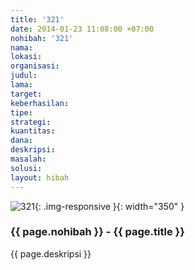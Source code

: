 ```yaml
---
title: '321'
date: 2014-01-23 11:08:00 +07:00
nohibah: '321'
nama: 
lokasi: 
organisasi: 
judul: 
lama: 
target: 
keberhasilan: 
tipe: 
strategi: 
kuantitas: 
dana: 
deskripsi: 
masalah: 
solusi: 
layout: hibah
---
```


![321](/static/img/hibahcms/321.png){: .img-responsive }{: width="350" }

### {{ page.nohibah }} - {{ page.title }}

{{ page.deskripsi }}

